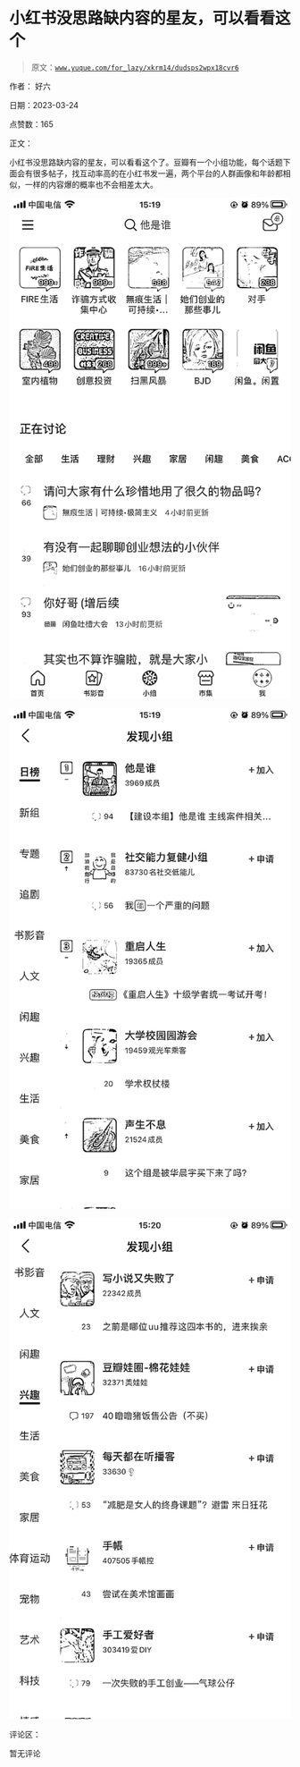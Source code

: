 # 小红书没思路缺内容的星友，可以看看这个

> 原文：[`www.yuque.com/for_lazy/xkrm14/dudsps2wpx18cvr6`](https://www.yuque.com/for_lazy/xkrm14/dudsps2wpx18cvr6)

作者： 好六

日期：2023-03-24

点赞数：165

正文：

小红书没思路缺内容的星友，可以看看这个了。豆瓣有一个小组功能，每个话题下面会有很多帖子，找互动率高的在小红书发一遍，两个平台的人群画像和年龄都相似，一样的内容爆的概率也不会相差太大。

![](img/e6cf57e7e47c22e34cd38a963ed7a0ce.png)  

![](img/15f7a2174e39608db4eda24cc928d6c1.png)  

![](img/eaeb7c1fffbb2398c36d3c81c2fd4baa.png)  

评论区：

暂无评论

